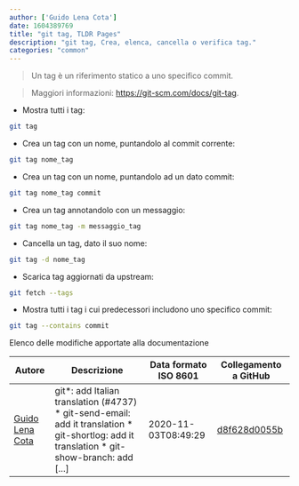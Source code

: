 ```yaml
---
author: ['Guido Lena Cota']
date: 1604389769
title: "git tag, TLDR Pages"
description: "git tag, Crea, elenca, cancella o verifica tag."
categories: "common"
---
```

> Un tag è un riferimento statico a uno specifico commit.

> Maggiori informazioni: <https://git-scm.com/docs/git-tag>.

- Mostra tutti i tag:

```bash
git tag
```

- Crea un tag con un nome, puntandolo al commit corrente:

```bash
git tag nome_tag
```

- Crea un tag con un nome, puntandolo ad un dato commit:

```bash
git tag nome_tag commit
```

- Crea un tag annotandolo con un messaggio:

```bash
git tag nome_tag -m messaggio_tag
```

- Cancella un tag, dato il suo nome:

```bash
git tag -d nome_tag
```

- Scarica tag aggiornati da upstream:

```bash
git fetch --tags
```

- Mostra tutti i tag i cui predecessori includono uno specifico commit:

```bash
git tag --contains commit
```
Elenco delle modifiche apportate alla documentazione


Autore | Descrizione | Data formato ISO 8601 | Collegamento a GitHub
------|-----|-----|-----
[Guido Lena Cota](mailto:guido.lenacota@gmail.com) | git*: add Italian translation (#4737) * git-send-email: add it translation * git-shortlog: add it translation * git-show-branch: add [...] | 2020-11-03T08:49:29 | [d8f628d0055b](https://github.com/tldr-pages/tldr/commit/d8f628d0055bff98d5d64a811ea6349dfe245116)

